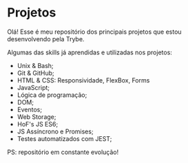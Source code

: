 # Projetos

Olá!
Esse é meu repositório dos principais projetos que estou desenvolvendo pela Trybe.

Algumas das skills já aprendidas e utilizadas nos projetos:

- Unix & Bash;
- Git & GitHub;
- HTML & CSS: Responsividade, FlexBox, Forms
- JavaScript;
- Lógica de programação;
- DOM;
- Eventos;
- Web Storage;
- HoF's JS ES6;
- JS Assíncrono e Promises;
- Testes automatizados com JEST;


PS: repositório em constante evolução!
